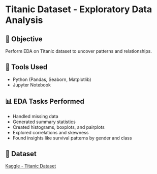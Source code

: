 # Titanic Dataset - Exploratory Data Analysis

## 📌 Objective
Perform EDA on Titanic dataset to uncover patterns and relationships.

## 🔧 Tools Used
- Python (Pandas, Seaborn, Matplotlib)
- Jupyter Notebook

## 📊 EDA Tasks Performed
- Handled missing data
- Generated summary statistics
- Created histograms, boxplots, and pairplots
- Explored correlations and skewness
- Found insights like survival patterns by gender and class

## 🔗 Dataset
[Kaggle - Titanic Dataset](https://www.kaggle.com/datasets/yasserh/titanic-dataset)


